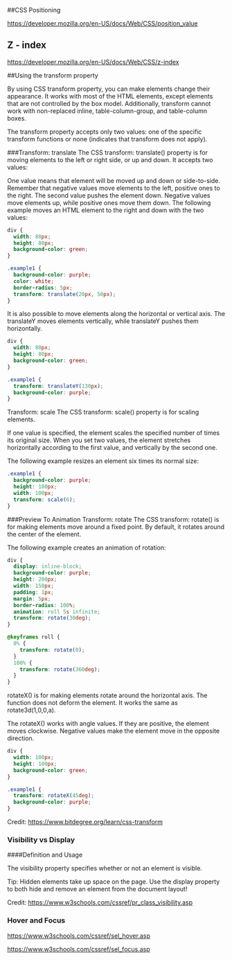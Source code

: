 ##CSS Positioning

https://developer.mozilla.org/en-US/docs/Web/CSS/position_value

## Z - index

https://developer.mozilla.org/en-US/docs/Web/CSS/z-index


##Using the transform property

By using CSS transform property, you can make elements change their appearance. It works with most of the HTML elements, except elements that are not controlled by the box model. Additionally, transform cannot work with non-replaced inline, table-column-group, and table-column boxes.

The transform property accepts only two values: one of the specific transform functions or none (indicates that transform does not apply).

###Transform: translate
The CSS transform: translate() property is for moving elements to the left or right side, or up and down. It accepts two values:

One value means that element will be moved up and down or side-to-side. Remember that negative values move elements to the left, positive ones to the right.
The second value pushes the element down. Negative values move elements up, while positive ones move them down.
The following example moves an HTML element to the right and down with the two values:

```css
div {
  width: 80px;
  height: 80px;
  background-color: green;
}

.example1 {
  background-color: purple;
  color: white;
  border-radius: 5px;
  transform: translate(20px, 50px);
}
```

It is also possible to move elements along the horizontal or vertical axis. The translateY moves elements vertically, while translateY pushes them horizontally.

```css
div {
  width: 80px;
  height: 80px;
  background-color: green;
}

.example1 {
  transform: translateY(130px); 
  background-color: purple;
}
```

Transform: scale
The CSS transform: scale() property is for scaling elements.

If one value is specified, the element scales the specified number of times its original size. When you set two values, the element stretches horizontally according to the first value, and vertically by the second one.

The following example resizes an element six times its normal size:

```css
.example1 {
  background-color: purple;
  height: 100px;
  width: 100px;
  transform: scale(6);
}
```

###Preview To Animation
Transform: rotate
The CSS transform: rotate() is for making elements move around a fixed point. By default, it rotates around the center of the element.

The following example creates an animation of rotation:

```css
div {
  display: inline-block;
  background-color: purple;
  height: 200px;
  width: 150px;
  padding: 1px;
  margin: 5px;
  border-radius: 100%;
  animation: roll 5s infinite;
  transform: rotate(30deg);
}

@keyframes roll {
  0% {
    transform: rotate(0);
  }
  100% {
    transform: rotate(360deg);
  }
}
```

rotateX() is for making elements rotate around the horizontal axis. The function does not deform the element. It works the same as rotate3d(1,0,0,a).

The rotateX() works with angle values. If they are positive, the element moves clockwise. Negative values make the element move in the opposite direction.

```css
div {
  width: 100px;
  height: 100px;
  background-color: green;
}

.example1 {
  transform: rotateX(45deg);
  background-color: purple;
}
```

Credit: https://www.bitdegree.org/learn/css-transform


### Visibility vs Display

####Definition and Usage

The visibility property specifies whether or not an element is visible.

Tip: Hidden elements take up space on the page. Use the display property to both hide and remove an element from the document layout!

Credit: https://www.w3schools.com/cssref/pr_class_visibility.asp

### Hover and Focus

https://www.w3schools.com/cssref/sel_hover.asp

https://www.w3schools.com/cssref/sel_focus.asp


